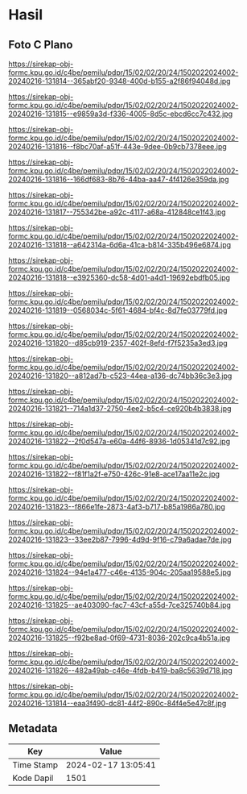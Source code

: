 # Hasil

## Foto C Plano

https://sirekap-obj-formc.kpu.go.id/c4be/pemilu/pdpr/15/02/02/20/24/1502022024002-20240216-131814--365abf20-9348-400d-b155-a2f86f94048d.jpg

https://sirekap-obj-formc.kpu.go.id/c4be/pemilu/pdpr/15/02/02/20/24/1502022024002-20240216-131815--e9859a3d-f336-4005-8d5c-ebcd6cc7c432.jpg

https://sirekap-obj-formc.kpu.go.id/c4be/pemilu/pdpr/15/02/02/20/24/1502022024002-20240216-131816--f8bc70af-a51f-443e-9dee-0b9cb7378eee.jpg

https://sirekap-obj-formc.kpu.go.id/c4be/pemilu/pdpr/15/02/02/20/24/1502022024002-20240216-131816--166df683-8b76-44ba-aa47-4f4126e359da.jpg

https://sirekap-obj-formc.kpu.go.id/c4be/pemilu/pdpr/15/02/02/20/24/1502022024002-20240216-131817--755342be-a92c-4117-a68a-412848ce1f43.jpg

https://sirekap-obj-formc.kpu.go.id/c4be/pemilu/pdpr/15/02/02/20/24/1502022024002-20240216-131818--a642314a-6d6a-41ca-b814-335b496e6874.jpg

https://sirekap-obj-formc.kpu.go.id/c4be/pemilu/pdpr/15/02/02/20/24/1502022024002-20240216-131818--e3925360-dc58-4d01-a4d1-19692ebdfb05.jpg

https://sirekap-obj-formc.kpu.go.id/c4be/pemilu/pdpr/15/02/02/20/24/1502022024002-20240216-131819--0568034c-5f61-4684-bf4c-8d7fe03779fd.jpg

https://sirekap-obj-formc.kpu.go.id/c4be/pemilu/pdpr/15/02/02/20/24/1502022024002-20240216-131820--d85cb919-2357-402f-8efd-f7f5235a3ed3.jpg

https://sirekap-obj-formc.kpu.go.id/c4be/pemilu/pdpr/15/02/02/20/24/1502022024002-20240216-131820--a812ad7b-c523-44ea-a136-dc74bb36c3e3.jpg

https://sirekap-obj-formc.kpu.go.id/c4be/pemilu/pdpr/15/02/02/20/24/1502022024002-20240216-131821--714a1d37-2750-4ee2-b5c4-ce920b4b3838.jpg

https://sirekap-obj-formc.kpu.go.id/c4be/pemilu/pdpr/15/02/02/20/24/1502022024002-20240216-131822--2f0d547a-e60a-44f6-8936-1d05341d7c92.jpg

https://sirekap-obj-formc.kpu.go.id/c4be/pemilu/pdpr/15/02/02/20/24/1502022024002-20240216-131822--f81f1a2f-e750-426c-91e8-ace17aa11e2c.jpg

https://sirekap-obj-formc.kpu.go.id/c4be/pemilu/pdpr/15/02/02/20/24/1502022024002-20240216-131823--f866e1fe-2873-4af3-b717-b85a1986a780.jpg

https://sirekap-obj-formc.kpu.go.id/c4be/pemilu/pdpr/15/02/02/20/24/1502022024002-20240216-131823--33ee2b87-7996-4d9d-9f16-c79a6adae7de.jpg

https://sirekap-obj-formc.kpu.go.id/c4be/pemilu/pdpr/15/02/02/20/24/1502022024002-20240216-131824--94e1a477-c46e-4135-904c-205aa19588e5.jpg

https://sirekap-obj-formc.kpu.go.id/c4be/pemilu/pdpr/15/02/02/20/24/1502022024002-20240216-131825--ae403090-fac7-43cf-a55d-7ce325740b84.jpg

https://sirekap-obj-formc.kpu.go.id/c4be/pemilu/pdpr/15/02/02/20/24/1502022024002-20240216-131825--f92be8ad-0f69-4731-8036-202c9ca4b51a.jpg

https://sirekap-obj-formc.kpu.go.id/c4be/pemilu/pdpr/15/02/02/20/24/1502022024002-20240216-131826--482a49ab-c46e-4fdb-b419-ba8c5639d718.jpg

https://sirekap-obj-formc.kpu.go.id/c4be/pemilu/pdpr/15/02/02/20/24/1502022024002-20240216-131814--eaa3f490-dc81-44f2-890c-84f4e5e47c8f.jpg


## Metadata

| Key        | Value               |
| ---------- | ------------------- |
| Time Stamp | 2024-02-17 13:05:41 |
| Kode Dapil | 1501                |



